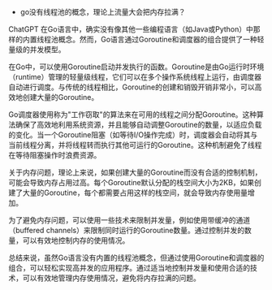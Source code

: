 + go没有线程池的概念，理论上流量大会把内存拉满？

ChatGPT
在Go语言中，确实没有像其他一些编程语言（如Java或Python）中那样的内置线程池概念。然而，Go语言通过Goroutine和调度器的组合提供了一种轻量级的并发模型。

在Go中，可以使用Goroutine启动并发执行的函数。Goroutine是由Go运行时环境（runtime）管理的轻量级线程，它们可以在多个操作系统线程上运行，由调度器自动进行调度。与传统的线程相比，Goroutine的创建和销毁开销非常小，可以高效地创建大量的Goroutine。

Go调度器使用称为"工作窃取"的算法来在可用的线程之间分配Goroutine。这种算法确保了高效地利用系统资源，并且能够自动调整Goroutine的数量，以适应负载的变化。当一个Goroutine阻塞（如等待I/O操作完成）时，调度器会自动将其与当前线程分离，并将线程转而执行其他可运行的Goroutine。这种机制避免了线程在等待阻塞操作时浪费资源。

关于内存问题，理论上来说，如果创建大量的Goroutine而没有合适的控制机制，可能会导致内存占用过高。每个Goroutine默认分配的栈空间大小为2KB，如果创建了大量的Goroutine，每个都需要占用这样的栈空间，就会导致内存使用量增加。

为了避免内存问题，可以使用一些技术来限制并发量，例如使用带缓冲的通道（buffered channels）来限制同时运行的Goroutine数量。通过控制并发的数量，可以有效地控制内存的使用情况。

总结来说，虽然Go语言没有内置的线程池概念，但通过使用Goroutine和调度器的组合，可以轻松实现高并发的应用程序。通过适当地控制并发量和使用合适的技术，可以有效地管理内存使用情况，避免将内存拉满的问题。


